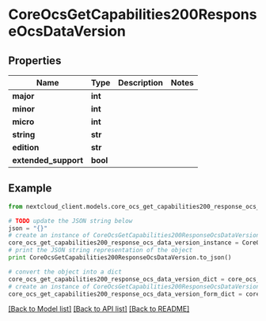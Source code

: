# CoreOcsGetCapabilities200ResponseOcsDataVersion


## Properties
Name | Type | Description | Notes
------------ | ------------- | ------------- | -------------
**major** | **int** |  | 
**minor** | **int** |  | 
**micro** | **int** |  | 
**string** | **str** |  | 
**edition** | **str** |  | 
**extended_support** | **bool** |  | 

## Example

```python
from nextcloud_client.models.core_ocs_get_capabilities200_response_ocs_data_version import CoreOcsGetCapabilities200ResponseOcsDataVersion

# TODO update the JSON string below
json = "{}"
# create an instance of CoreOcsGetCapabilities200ResponseOcsDataVersion from a JSON string
core_ocs_get_capabilities200_response_ocs_data_version_instance = CoreOcsGetCapabilities200ResponseOcsDataVersion.from_json(json)
# print the JSON string representation of the object
print CoreOcsGetCapabilities200ResponseOcsDataVersion.to_json()

# convert the object into a dict
core_ocs_get_capabilities200_response_ocs_data_version_dict = core_ocs_get_capabilities200_response_ocs_data_version_instance.to_dict()
# create an instance of CoreOcsGetCapabilities200ResponseOcsDataVersion from a dict
core_ocs_get_capabilities200_response_ocs_data_version_form_dict = core_ocs_get_capabilities200_response_ocs_data_version.from_dict(core_ocs_get_capabilities200_response_ocs_data_version_dict)
```
[[Back to Model list]](../README.md#documentation-for-models) [[Back to API list]](../README.md#documentation-for-api-endpoints) [[Back to README]](../README.md)


